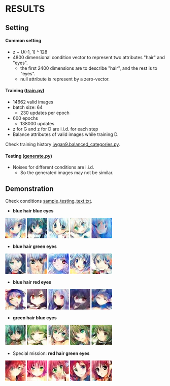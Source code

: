 RESULTS
=======

Setting
-------

#### Common setting

* z ~ U(-1, 1) ^ 128
* 4800 dimensional condition vector to represent two attributes "hair" and "eyes".
    * the first 2400 dimensions are to describe "hair", and the rest is to "eyes".
    * null attribute is represent by a zero-vector.

#### Training ([train.py](../train.py))

* 14662 valid images
* batch size: 64
    * 230 updates per epoch
* 600 epochs
    * 138000 updates
* z for G and z for D are i.i.d. for each step
* Balance attributes of valid images while training D.

Check training history [iwgan9.balanced_categories.py](iwgan9.balanced_categories.py).

#### Testing ([generate.py](../generate.py))

* Noises for different conditions are i.i.d.
    * So the generated images may not be similar.

Demonstration
-------------

Check conditions [sample_testing_text.txt](../data/sample_testing_text.txt).

* **blue hair blue eyes**

![](sample_1_1.jpg?raw=true)
![](sample_1_2.jpg?raw=true)
![](sample_1_3.jpg?raw=true)
![](sample_1_4.jpg?raw=true)
![](sample_1_5.jpg?raw=true)

* **blue hair green eyes**

![](sample_2_1.jpg?raw=true)
![](sample_2_2.jpg?raw=true)
![](sample_2_3.jpg?raw=true)
![](sample_2_4.jpg?raw=true)
![](sample_2_5.jpg?raw=true)

* **blue hair red eyes**

![](sample_3_1.jpg?raw=true)
![](sample_3_2.jpg?raw=true)
![](sample_3_3.jpg?raw=true)
![](sample_3_4.jpg?raw=true)
![](sample_3_5.jpg?raw=true)

* **green hair blue eyes**

![](sample_4_1.jpg?raw=true)
![](sample_4_2.jpg?raw=true)
![](sample_4_3.jpg?raw=true)
![](sample_4_4.jpg?raw=true)
![](sample_4_5.jpg?raw=true)

* Special mission: **red hair green eyes**

![](sample_early_1.jpg?raw=true)
![](sample_early_2.jpg?raw=true)
![](sample_early_3.jpg?raw=true)
![](sample_early_4.jpg?raw=true)
![](sample_early_5.jpg?raw=true)
